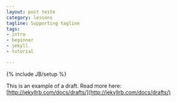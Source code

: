 ```yaml
---
layout: post teste
category: lessons
tagline: Supporting tagline
tags:
- intro
- beginner
- jekyll
- tutorial

---
```

{% include JB/setup %}


This is an example of a draft. Read more here: [http://jekyllrb.com/docs/drafts/](http://jekyllrb.com/docs/drafts/)
